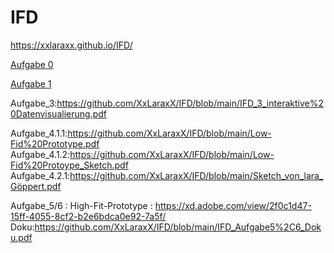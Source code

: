 # IFD
https://xxlaraxx.github.io/IFD/


<a href="https://webuser.hs-furtwangen.de/~goeppert/IFD/IFD_0/IFD_0.html">Aufgabe 0</a>


<a href="https://github.com/XxLaraxX/IFD/blob/main/IFD_1_Walletprojekt.pdf">Aufgabe 1 </a>
         
         
Aufgabe_3:https://github.com/XxLaraxX/IFD/blob/main/IFD_3_interaktive%20Datenvisualierung.pdf

Aufgabe_4.1.1:https://github.com/XxLaraxX/IFD/blob/main/Low-Fid%20Prototype.pdf
Aufgabe_4.1.2:https://github.com/XxLaraxX/IFD/blob/main/Low-Fid%20Protoype_Sketch.pdf
Aufgabe_4.2.1:https://github.com/XxLaraxX/IFD/blob/main/Sketch_von_lara_Göppert.pdf


Aufgabe_5/6 : High-Fit-Prototype : https://xd.adobe.com/view/2f0c1d47-15ff-4055-8cf2-b2e6bdca0e92-7a5f/
Doku:https://github.com/XxLaraxX/IFD/blob/main/IFD_Aufgabe5%2C6_Doku.pdf

